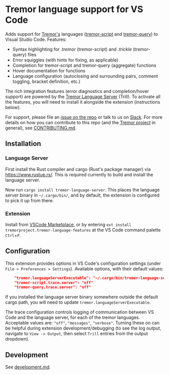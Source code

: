 # Tremor language support for VS Code

Adds support for [Tremor's](https://www.tremor.rs/) languages ([tremor-script](https://docs.tremor.rs/tremor-script/) and [tremor-query](https://docs.tremor.rs/tremor-query/)) to Visual Studio Code. Features:

* Syntax highlighting for *.tremor* (tremor-script) and *.trickle* (tremor-query) files
* Error squiggles (with hints for fixing, as applicable)
* Completion for tremor-script and tremor-query (aggregate) functions
* Hover documentation for functions
* Language configuration (autoclosing and surrounding pairs, comment toggling, bracket definition, etc.)

The rich integration features (error diagnostics and completion/hover support) are powered by the [Tremor Language Server](https://github.com/wayfair-tremor/tremor-language-server/) (Trill). To activate all the features, you will need to install it alongside the extension (instructions below).

For support, please file an [issue on the repo](https://github.com/wayfair-tremor/tremor-vscode/issues/new) or talk to us on [Slack](https://chat.tremor.rs). For more details on how you can contribute to this repo (and the [Tremor project](https://www.tremor.rs/) in general), see [CONTRIBUTING.md](CONTRIBUTING.md).


## Installation

### Language Server

First install the Rust compiler and cargo (Rust's package manager) via https://www.rustup.rs/. This is required currently to build and install the language server.

Now run `cargo install tremor-language-server`. This places the language server binary in `~/.cargo/bin/`, and by default, the extension is configured to pick it up from there.

### Extension

Install from [VSCode Marketplace](https://marketplace.visualstudio.com/items?itemName=tremorproject.tremor-language-features), or by entering `ext install tremorproject.tremor-language-features` at the VS Code command palette `Ctrl`+`P`.


## Configuration

This extension provides options in VS Code's configuration settings (under `File > Preferences > Settings`). Available options, with their default values:

```json
    "tremor.languageServerExecutable": "~/.cargo/bin/tremor-language-server"
    "tremor-script.trace.server": "off"
    "tremor-query.trace.server": "off"
```

If you installed the language server binary somewhere outside the default cargo path, you will need to update `tremor.languageServerExecutable`.

The trace configuration controls logging of communication between VS Code and the language server, for each of the tremor languages. Acceptable values are: `"off"`, `"messages"`, `"verbose"`. Turning these on can be helpful during extension development/debugging (to see the log output, navigate to `View -> Output`, then select `Trill` entries from the output dropdown).


## Development

See [development.md](development.md).

